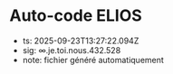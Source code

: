 # Auto-code ELIOS
- ts: 2025-09-23T13:27:22.094Z
- sig: ∞.je.toi.nous.432.528
- note: fichier généré automatiquement